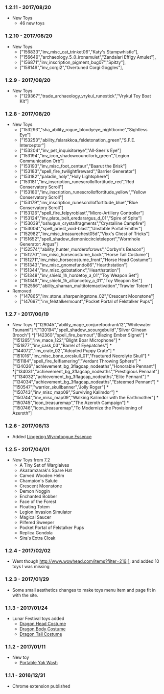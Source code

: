 ### 1.2.11 - 2017/08/20
* New Toys
  * 46 new toys 

### 1.2.10 - 2017/08/20
* New Toys
  * ["156833","inv_misc_cat_trinket06","Katy's Stampwhistle"],
  * ["156649","archaeology_5_0_ironamulet","Zandalari Effigy Amulet"],
  * ["156871","inv_inscription_pigment_bug07","Spitzy"],
  * ["158149","inv_corgi2","Overtuned Corgi Goggles"],

### 1.2.9 - 2017/08/20
* New Toys
  * ["129367","trade_archaeology_vrykul_runestick","Vrykul Toy Boat Kit"]
  
### 1.2.8 - 2017/08/20
* New Toys
  * ["153293","sha_ability_rogue_bloodyeye_nightborne","Sightless Eye"]
  * ["153253","ability_felarakkoa_feldetonation_green","S.F.E. Interceptor"]
  * ["153204","inv_pet_inquisitoreye","All-Seer's Eye"]
  * ["153194","inv_icon_shadowcouncilorb_green","Legion Communication Orb"]
  * ["153193","inv_misc_foot_centaur","Baarut the Brisk"]
  * ["153183","spell_fire_twilightfireward","Barrier Generator"]
  * ["153182","paladin_holy","Holy Lightsphere"]
  * ["153181","inv_inscription_runescrolloffortitude_red","Red Conservatory Scroll"]
  * ["153180","inv_inscription_runescrolloffortitude_yellow","Yellow Conservatory Scroll"]
  * ["153179","inv_inscription_runescrolloffortitude_blue","Blue Conservatory Scroll"]
  * ["153126","spell_fire_felpyroblast","Micro-Artillery Controller"]
  * ["153124","inv_plate_belt_eredarargus_d_01","Spire of Spite"]
  * ["153039","oshugun_crystalfragments","Crystalline Campfire"]
  * ["153004","spell_priest_void-blast","Unstable Portal Emitter"]
  * ["152982","inv_misc_treasurechest05d","Vixx's Chest of Tricks"]
  * ["151652","spell_shadow_demoniccircleteleport","Wormhole Generator: Argus"]
  * ["152574","ability_hunter_murderofcrows","Corbyn's Beacon"]
  * ["151270","inv_misc_horsecostume_back","Horse Tail Costume"]
  * ["151271","inv_misc_horsecostume_front","Horse Head Costume"]
  * ["151343","inv_misc_gnomefundo86","Hearthstation"]
  * ["151344","inv_misc_gobstationx","Hearthstation"]
  * ["151348","inv_shield_1h_hordetoy_a_01","Toy Weapon Set"]
  * ["151349","inv_shield_1h_alliancetoy_a_01","Toy Weapon Set"]
  * ["152556","ability_shaman_multitotemactivation","Trawler Totem"]
* Removed 
  * ["147865","inv_stone_sharpeningstone_02","Crescent Moonstone"]
  * ["147697","inv_felstalkermount","Pocket Portal of Felstalker Pups"]

### 1.2.7 - 2017/06/19
* New Toys
  *["129045","ability_mage_conjurefoodrank12","Whitewater Tsunami"]
  *["130194","spell_shadow_scourgebuild","Silver Gilnean Brooch"]
  *["142360","spell_fire_burnout","Blazing Ember Signet"]
  *["151265","inv_mace_122","Blight Boar Microphone"]
  *["151877","inv_cask_03","Barrel of Eyepatches"]
  *["144072","inv_crate_02","Adopted Puppy Crate"]
  *["151016","inv_misc_bone_orcskull_01","Fractured Necrolyte Skull"]
  *["151184","spell_fire_felflamering","Verdant Throwing Sphere"]
  *["134026","achievement_bg_3flagcap_nodeaths","Honorable Pennant"]
  *["134031","achievement_bg_3flagcap_nodeaths","Prestigious Pennant"]
  *["134032","achievement_bg_3flagcap_nodeaths","Elite Pennant"]
  *["134034","achievement_bg_3flagcap_nodeaths","Esteemed Pennant"]
  *["150547","warrior_skullbanner","Jolly Roger"]
  *["150743","inv_misc_map09","Surviving Kalimdor"]
  *["150744","inv_misc_map09","Walking Kalimdor with the Earthmother"]
  *["150745","icon_treasuremap","The Azeroth Campaign"]
  *["150746","icon_treasuremap","To Modernize the Provisioning of Azeroth"]


### 1.2.6 - 2017/06/13
* Added [Lingering Wyrmtongue Essence](http://www.wowhead.com/item=142452/lingering-wyrmtongue-essence)

### 1.2.5 - 2017/04/01
* New Toys from 7.2
  * A Tiny Set of Warglaives
  * Akazamzarak's Spare Hat
  * Carved Wooden Helm
  * Champion's Salute
  * Crescent Moonstone
  * Demon Noggin
  * Enchanted Bobber
  * Face of the Forest
  * Floating Totem
  * Legion Invasion Simulator
  * Magical Saucer
  * Pilfered Sweeper
  * Pocket Portal of Felstalker Pups
  * Replica Gondola
  * Sira's Extra Cloak


### 1.2.4 - 2017/02/02
* Went though http://www.wowhead.com/items?filter=216;1; and added 10 toys I was missing


### 1.2.3 - 2017/01/29
* Some small aesthetics changes to make toys menu item and page fit in with the site.


### 1.1.3 - 2017/01/24
* Lunar Festival toys added
  * [Dragon Head Costume](http://www.wowhead.com/item=143827/dragon-head-costume)
  * [Dragon Body Costume](http://www.wowhead.com/item=143828/dragon-body-costume)
  * [Dragon Tail Costume](http://www.wowhead.com/item=143829/dragon-tail-costume)


### 1.1.2 - 2017/01/11
* New toy
  * [Portable Yak Wash](http://www.wowhead.com/item=144393/portable-yak-wash)


### 1.1.1 - 2016/12/31
* Chrome extension published
